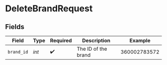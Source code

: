 # DeleteBrandRequest


## Fields

| Field               | Type                | Required            | Description         | Example             |
| ------------------- | ------------------- | ------------------- | ------------------- | ------------------- |
| `brand_id`          | *int*               | :heavy_check_mark:  | The ID of the brand | 360002783572        |